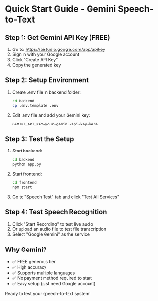 # Quick Start Guide - Gemini Speech-to-Text

## Step 1: Get Gemini API Key (FREE)
1. Go to: https://aistudio.google.com/app/apikey
2. Sign in with your Google account
3. Click "Create API Key"
4. Copy the generated key

## Step 2: Setup Environment
1. Create .env file in backend folder:
   ```bash
   cd backend
   cp .env.template .env
   ```

2. Edit .env file and add your Gemini key:
   ```
   GEMINI_API_KEY=your-gemini-api-key-here
   ```

## Step 3: Test the Setup
1. Start backend:
   ```bash
   cd backend
   python app.py
   ```

2. Start frontend:
   ```bash
   cd frontend
   npm start
   ```

3. Go to "Speech Test" tab and click "Test All Services"

## Step 4: Test Speech Recognition
1. Click "Start Recording" to test live audio
2. Or upload an audio file to test file transcription
3. Select "Google Gemini" as the service

## Why Gemini?
- ✅ FREE generous tier
- ✅ High accuracy
- ✅ Supports multiple languages
- ✅ No payment method required to start
- ✅ Easy setup (just need Google account)

Ready to test your speech-to-text system!
